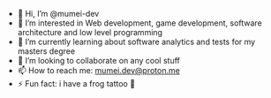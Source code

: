 - 👋 Hi, I’m @mumei-dev
- 👀 I’m interested in Web development, game development, software architecture and low level programming
- 🌱 I’m currently learning about software analytics and tests for my masters degree
- 💞️ I’m looking to collaborate on any cool stuff
- 📫 How to reach me: mumei.dev@proton.me
- ⚡ Fun fact: i have a frog tattoo 🐸

<!---
mumei-dev/mumei-dev is a ✨ special ✨ repository because its `README.md` (this file) appears on your GitHub profile.
You can click the Preview link to take a look at your changes.
--->
